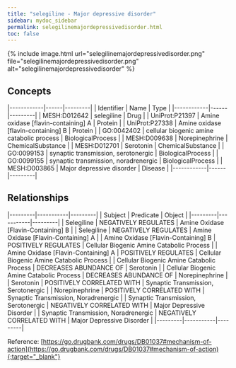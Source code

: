 ```yaml
---
title: "selegiline - Major depressive disorder"
sidebar: mydoc_sidebar
permalink: selegilinemajordepressivedisorder.html
toc: false 
---
```


{% include image.html url="selegilinemajordepressivedisorder.png" file="selegilinemajordepressivedisorder.png" alt="selegilinemajordepressivedisorder" %}

## Concepts

|------------|------|---------|
| Identifier | Name | Type    |
|------------|------|---------|
| MESH:D012642 | selegiline | Drug |
| UniProt:P21397 | Amine oxidase [flavin-containing] A | Protein |
| UniProt:P27338 | Amine oxidase [flavin-containing] B | Protein |
| GO:0042402 | cellular biogenic amine catabolic process | BiologicalProcess |
| MESH:D009638 | Norepinephrine | ChemicalSubstance |
| MESH:D012701 | Serotonin | ChemicalSubstance |
| GO:0099153 | synaptic transmission, serotonergic | BiologicalProcess |
| GO:0099155 | synaptic transmission, noradrenergic | BiologicalProcess |
| MESH:D003865 | Major depressive disorder | Disease |
|------------|------|---------|

## Relationships

|---------|-----------|---------|
| Subject | Predicate | Object  |
|---------|-----------|---------|
| Selegiline | NEGATIVELY REGULATES | Amine Oxidase [Flavin-Containing] B |
| Selegiline | NEGATIVELY REGULATES | Amine Oxidase [Flavin-Containing] A |
| Amine Oxidase [Flavin-Containing] B | POSITIVELY REGULATES | Cellular Biogenic Amine Catabolic Process |
| Amine Oxidase [Flavin-Containing] A | POSITIVELY REGULATES | Cellular Biogenic Amine Catabolic Process |
| Cellular Biogenic Amine Catabolic Process | DECREASES ABUNDANCE OF | Serotonin |
| Cellular Biogenic Amine Catabolic Process | DECREASES ABUNDANCE OF | Norepinephrine |
| Serotonin | POSITIVELY CORRELATED WITH | Synaptic Transmission, Serotonergic |
| Norepinephrine | POSITIVELY CORRELATED WITH | Synaptic Transmission, Noradrenergic |
| Synaptic Transmission, Serotonergic | NEGATIVELY CORRELATED WITH | Major Depressive Disorder |
| Synaptic Transmission, Noradrenergic | NEGATIVELY CORRELATED WITH | Major Depressive Disorder |
|---------|-----------|---------|

Reference: [https://go.drugbank.com/drugs/DB01037#mechanism-of-action](https://go.drugbank.com/drugs/DB01037#mechanism-of-action){:target="_blank"}